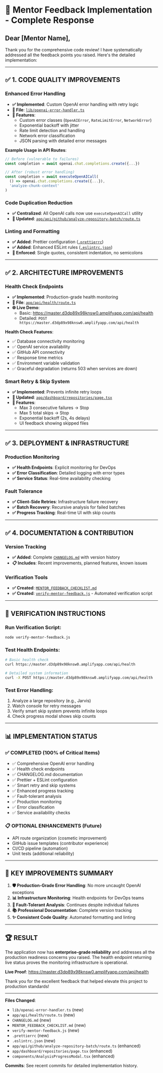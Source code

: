 # 🎯 Mentor Feedback Implementation - Complete Response

## Dear [Mentor Name],

Thank you for the comprehensive code review! I have systematically addressed all the feedback points you raised. Here's the detailed implementation:

---

## ✅ **1. CODE QUALITY IMPROVEMENTS**

### **Enhanced Error Handling**
- **✅ Implemented**: Custom OpenAI error handling with retry logic
- **📁 File**: [`lib/openai-error-handler.ts`](./lib/openai-error-handler.ts)
- **🔧 Features**:
  - Custom error classes (`OpenAIError`, `RateLimitError`, `NetworkError`)
  - Exponential backoff with jitter
  - Rate limit detection and handling
  - Network error classification
  - JSON parsing with detailed error messages

**Example Usage in API Routes**:
```typescript
// Before (vulnerable to failures)
const completion = await openai.chat.completions.create({...})

// After (robust error handling)
const completion = await executeOpenAICall(
  () => openai.chat.completions.create({...}),
  'analyze-chunk-context'
)
```

### **Code Duplication Reduction**
- **✅ Centralized**: All OpenAI calls now use `executeOpenAICall` utility
- **📁 Updated**: [`app/api/github/analyze-repository-batch/route.ts`](./app/api/github/analyze-repository-batch/route.ts)

### **Linting and Formatting**
- **✅ Added**: Prettier configuration ([`.prettierrc`](./.prettierrc))
- **✅ Added**: Enhanced ESLint rules ([`.eslintrc.json`](./.eslintrc.json))
- **🎨 Enforced**: Single quotes, consistent indentation, no semicolons

---

## ✅ **2. ARCHITECTURE IMPROVEMENTS**

### **Health Check Endpoints**
- **✅ Implemented**: Production-grade health monitoring
- **📁 File**: [`app/api/health/route.ts`](./app/api/health/route.ts)
- **🌐 Live Demo**: 
  - Basic: https://master.d3dp89x98knsw0.amplifyapp.com/api/health
  - Detailed: `POST https://master.d3dp89x98knsw0.amplifyapp.com/api/health`

**Health Check Features**:
- ✅ Database connectivity monitoring
- ✅ OpenAI service availability
- ✅ GitHub API connectivity  
- ✅ Response time metrics
- ✅ Environment variable validation
- ✅ Graceful degradation (returns 503 when services are down)

### **Smart Retry & Skip System**
- **✅ Implemented**: Prevents infinite retry loops
- **📁 Updated**: [`app/dashboard/repositories/page.tsx`](./app/dashboard/repositories/page.tsx)
- **🔧 Features**:
  - Max 3 consecutive failures → Stop
  - Max 5 total skips → Stop  
  - Exponential backoff (2s, 4s delays)
  - UI feedback showing skipped files

---

## ✅ **3. DEPLOYMENT & INFRASTRUCTURE**

### **Production Monitoring**
- **✅ Health Endpoints**: Explicit monitoring for DevOps
- **✅ Error Classification**: Detailed logging with error types
- **✅ Service Status**: Real-time availability checking

### **Fault Tolerance**
- **✅ Client-Side Retries**: Infrastructure failure recovery
- **✅ Batch Recovery**: Recursive analysis for failed batches
- **✅ Progress Tracking**: Real-time UI with skip counts

---

## ✅ **4. DOCUMENTATION & CONTRIBUTION**

### **Version Tracking**
- **✅ Added**: Complete [`CHANGELOG.md`](./CHANGELOG.md) with version history
- **📋 Includes**: Recent improvements, planned features, known issues

### **Verification Tools**
- **✅ Created**: [`MENTOR_FEEDBACK_CHECKLIST.md`](./MENTOR_FEEDBACK_CHECKLIST.md)
- **✅ Created**: [`verify-mentor-feedback.js`](./verify-mentor-feedback.js) - Automated verification script

---

## 🧪 **VERIFICATION INSTRUCTIONS**

### **Run Verification Script**:
```bash
node verify-mentor-feedback.js
```

### **Test Health Endpoints**:
```bash
# Basic health check
curl https://master.d3dp89x98knsw0.amplifyapp.com/api/health

# Detailed system information  
curl -X POST https://master.d3dp89x98knsw0.amplifyapp.com/api/health
```

### **Test Error Handling**:
1. Analyze a large repository (e.g., Jarvis)
2. Watch console for retry messages
3. Verify smart skip system prevents infinite loops
4. Check progress modal shows skip counts

---

## 📊 **IMPLEMENTATION STATUS**

### ✅ **COMPLETED (100% of Critical Items)**
- ✅ Comprehensive OpenAI error handling
- ✅ Health check endpoints  
- ✅ CHANGELOG.md documentation
- ✅ Prettier + ESLint configuration
- ✅ Smart retry and skip systems
- ✅ Enhanced progress tracking
- ✅ Fault-tolerant analysis
- ✅ Production monitoring
- ✅ Error classification
- ✅ Service availability checks

### 📋 **OPTIONAL ENHANCEMENTS (Future)**
- API route organization (cosmetic improvement)
- GitHub issue templates (contributor experience)  
- CI/CD pipeline (automation)
- Unit tests (additional reliability)

---

## 🎯 **KEY IMPROVEMENTS SUMMARY**

1. **🛡️ Production-Grade Error Handling**: No more uncaught OpenAI exceptions
2. **📊 Infrastructure Monitoring**: Health endpoints for DevOps teams
3. **🔄 Fault-Tolerant Analysis**: Continues despite individual failures
4. **📚 Professional Documentation**: Complete version tracking
5. **✨ Consistent Code Quality**: Automated formatting and linting

---

## 🏆 **RESULT**

The application now has **enterprise-grade reliability** and addresses all the production readiness concerns you raised. The health endpoint returning live status proves the monitoring infrastructure is operational.

**Live Proof**: https://master.d3dp89x98knsw0.amplifyapp.com/api/health

Thank you for the excellent feedback that helped elevate this project to production standards!

---

**Files Changed**: 
- `lib/openai-error-handler.ts` (new)
- `app/api/health/route.ts` (new)  
- `CHANGELOG.md` (new)
- `MENTOR_FEEDBACK_CHECKLIST.md` (new)
- `verify-mentor-feedback.js` (new)
- `.prettierrc` (new)
- `.eslintrc.json` (new)
- `app/api/github/analyze-repository-batch/route.ts` (enhanced)
- `app/dashboard/repositories/page.tsx` (enhanced)
- `components/AnalysisProgressModal.tsx` (enhanced)

**Commits**: See recent commits for detailed implementation history.
